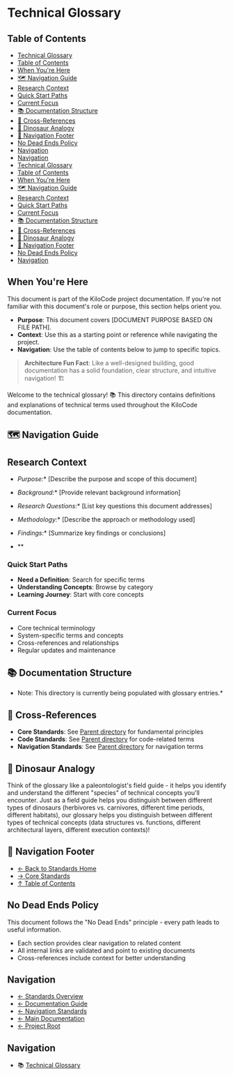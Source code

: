 # Technical Glossary

## Table of Contents
- [Technical Glossary](#technical-glossary)
- [Table of Contents](#table-of-contents)
- [When You're Here](#when-youre-here)
- [🗺️ Navigation Guide](#-navigation-guide)
- [Research Context](#research-context)
- [Quick Start Paths](#quick-start-paths)
- [Current Focus](#current-focus)
- [📚 Documentation Structure](#-documentation-structure)
- [🔗 Cross-References](#-crossreferences)
- [🦕 Dinosaur Analogy](#-dinosaur-analogy)
- [🧭 Navigation Footer](#-navigation-footer)
- [No Dead Ends Policy](#no-dead-ends-policy)
- [Navigation](#navigation)
- [Navigation](#navigation)
- [Technical Glossary](#technical-glossary)
- [Table of Contents](#table-of-contents)
- [When You're Here](#when-youre-here)
- [🗺️ Navigation Guide](#-navigation-guide)
- [Research Context](#research-context)
- [Quick Start Paths](#quick-start-paths)
- [Current Focus](#current-focus)
- [📚 Documentation Structure](#-documentation-structure)
- [🔗 Cross-References](#-crossreferences)
- [🦕 Dinosaur Analogy](#-dinosaur-analogy)
- [🧭 Navigation Footer](#-navigation-footer)
- [No Dead Ends Policy](#no-dead-ends-policy)
- [Navigation](#navigation)

## When You're Here

This document is part of the KiloCode project documentation. If you're not familiar with this
document's role or purpose, this section helps orient you.

- **Purpose**: This document covers \[DOCUMENT PURPOSE BASED ON FILE PATH].
- **Context**: Use this as a starting point or reference while navigating the project.
- **Navigation**: Use the table of contents below to jump to specific topics.

> **Architecture Fun Fact**: Like a well-designed building, good documentation has a solid
> foundation, clear structure, and intuitive navigation! 🏗️

Welcome to the technical glossary! 📚 This directory contains definitions and explanations of
technical terms used throughout the KiloCode documentation.

## 🗺️ Navigation Guide

## Research Context

- *Purpose:*\* \[Describe the purpose and scope of this document]

- *Background:*\* \[Provide relevant background information]

- *Research Questions:*\* \[List key questions this document addresses]

- *Methodology:*\* \[Describe the approach or methodology used]

- *Findings:*\* \[Summarize key findings or conclusions]
- \*\*

### Quick Start Paths

- **Need a Definition**: Search for specific terms
- **Understanding Concepts**: Browse by category
- **Learning Journey**: Start with core concepts

### Current Focus
- Core technical terminology
- System-specific terms and concepts
- Cross-references and relationships
- Regular updates and maintenance

## 📚 Documentation Structure
- Note: This directory is currently being populated with glossary entries.\*

## 🔗 Cross-References

- **Core Standards**: See [Parent directory](../core/) for fundamental principles
- **Code Standards**: See [Parent directory](../code/) for code-related terms
- **Navigation Standards**: See [Parent directory](../navigation/) for navigation terms

## 🦕 Dinosaur Analogy

Think of the glossary like a paleontologist's field guide - it helps you identify and understand the
different "species" of technical concepts you'll encounter. Just as a field guide helps you
distinguish between different types of dinosaurs (herbivores vs. carnivores, different time periods,
different habitats), our glossary helps you distinguish between different types of technical
concepts (data structures vs. functions, different architectural layers, different execution
contexts)!

## 🧭 Navigation Footer
- [← Back to Standards Home](../../../README.md)
- [→ Core Standards](../core/README.md)
- [↑ Table of Contents](../../../README.md)

## No Dead Ends Policy

This document follows the "No Dead Ends" principle - every path leads to useful information.
- Each section provides clear navigation to related content
- All internal links are validated and point to existing documents
- Cross-references include context for better understanding

## Navigation
- [← Standards Overview](README.md)
- [← Documentation Guide](../../DOCUMENTATION_GUIDE.md)
- [← Navigation Standards](navigation/README.md)
- [← Main Documentation](../../../README.md)
- [← Project Root](../../README.md)

## Navigation
- 📚 [Technical Glossary](../../../GLOSSARY.md)
